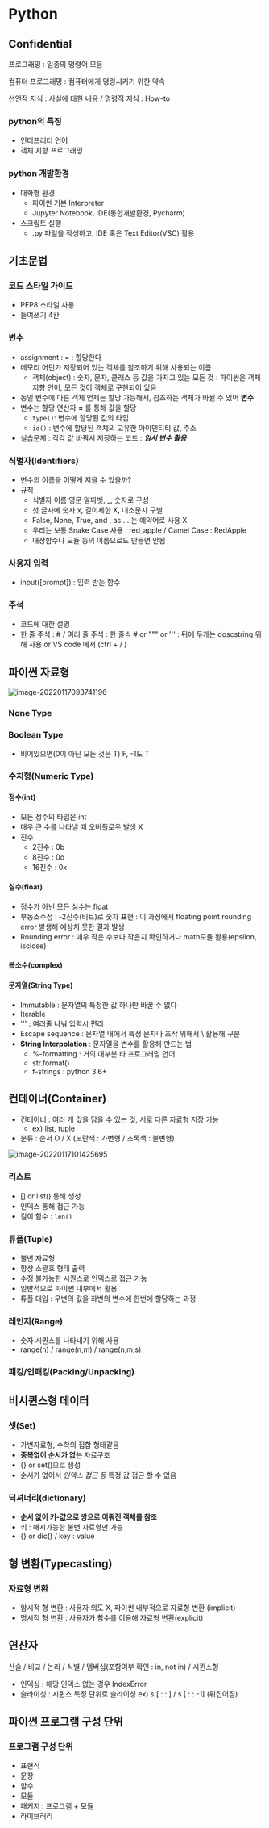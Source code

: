 # Python 

## Confidential

프로그래밍 : 일종의 명령어 모음

컴퓨터 프로그래밍 : 컴퓨터에게 명령시키기 위한 약속

선언적 지식 : 사실에 대한 내용 / 명령적 지식 : How-to

### python의 특징

- 인터프리터 언어
- 객체 지향 프로그래밍

### python 개발환경

- 대화형 환경
  - 파이썬 기본 Interpreter
  - Jupyter Notebook, IDE(통합개발환경, Pycharm)
- 스크립트 실행
  - .py 파일을 작성하고, IDE 혹은 Text Editor(VSC) 활용



## 기초문법

### 코드 스타일 가이드

- PEP8 스타일 사용
- 들여쓰기 4칸

### 변수

- assignment : = : 할당한다
- 메모리 어딘가 저장되어 있는 객체를 참조하기 위해 사용되는 이름
  - 객체(object) : 숫자, 문자, 클래스 등 값을 가지고 있는 모든 것 : 파이썬은 객체지향 언어, 모든 것이 객체로 구현되어 있음
- 동일 변수에 다른 객체 언제든 할당 가능해서, 참조하는 객체가 바뀔 수 있어 __변수__
- 변수는 할당 연산자 __=__ 를 통해 값을 할당
  - `type()`: 변수에 할당된 값의 타입
  - `id()` : 변수에 할당된 객체의 고유한 아이덴티티 값, 주소
- 실습문제 : 각각 값 바꿔서 저장하는 코드 : ___임시 변수 활용___

### 식별자(Identifiers)

- 변수의 이름을 어떻게 지을 수 있을까?
- 규칙
  - 식별자 이름 영문 알파벳, _, 숫자로 구성
  - 첫 글자에 숫자 x, 길이제한 X, 대소문자 구별
  - False, None, True, and , as ... 는 예약어로 사용 X
  - 우리는 보통 Snake Case 사용 : red_apple / Camel Case : RedApple
  - 내장함수나 모듈 등의 이름으로도 만들면 안됨

### 사용자 입력

- input([prompt]) : 입력 받는 함수

### 주석

- 코드에 대한 설명
- 한 줄 주석 : #  /  여러 줄 주석 : 한 줄씩 # or """ or ''' : 뒤에 두개는 doscstring 위해 사용 or VS code 에서 (ctrl + / )





## 파이썬 자료형

![image-20220117093741196](python_1week.assets/image-20220117093741196.png)

### None Type

### Boolean Type

- 비어있으면(0이 아닌 모든 것은 T) F, -1도 T

### 수치형(Numeric Type)

#### 정수(int)

- 모든 정수의 타입은 int
- 매우 큰 수를 나타낼 때 오버플로우 발생 X
- 진수
  - 2진수 : 0b
  - 8진수 : 0o
  - 16진수 : 0x

#### 실수(float)

- 정수가 아닌 모든 실수는 float
- 부동소수점 : -2진수(비트)로 숫자 표현 : 이 과정에서 floating point rounding error 발생해 예상치 못한 결과 발생 
- Rounding error : 매우 작은 수보다 작은지 확인하거나 math모듈 활용(epsilon, isclose)

#### 복소수(complex)

#### 문자열(String Type)

- Immutable : 문자열의 특정한 값 하나만 바꿀 수 없다 
- Iterable
- ''' : 여러줄 나눠 입력시 편리
- Escape sequence : 문자열 내에서 특정 문자나 조작 위해서 \ 활용해 구분
- __String Interpolation__ : 문자열을 변수를 활용해 만드는 법
  - %-formatting : 거의 대부분 타 프로그래밍 언어
  - str.format()
  - f-strings : python 3.6+



## 컨테이너(Container)

- 컨테이너 : 여러 개 값을 담을 수 있는 것, 서로 다른 자료형 저장 가능
  - ex) list, tuple
- 분류 : 순서 O / X (노란색 : 가변형 / 초록색 : 불변형)

![image-20220117101425695](python_1week.assets/image-20220117101425695.png)



### 리스트

- [] or list() 통해 생성
- 인덱스 통해 접근 가능
- 길이 함수 : `len()`

### 튜플(Tuple)

- 불변 자료형
- 항상 소괄호 형태 출력
- 수정 불가능한 시퀀스로 인덱스로 접근 가능
- 일반적으로 파이썬 내부에서 활용
- 튜플 대입 : 우변의 값을 좌변의 변수에 한번에 할당하는 과정

### 레인지(Range)

- 숫자 시퀀스를 나타내기 위해 사용
- range(n) / range(n,m) / range(n,m,s)

### 패킹/언패킹(Packing/Unpacking)



## 비시퀸스형 데이터

### 셋(Set)

- 가변자료형, 수학의 집합 형태같음
- __중복없이 순서가 없는__ 자료구조
- {} or set()으로 생성
- 순서가 없어서 _인덱스 접근 등_ 특정 값 접근 할 수 없음

### 딕셔너리(dictionary)

- __순서 없이 키-값으로 쌍으로 이뤄진 객체를 참조__
- 키 : 해시가능한 불변 자료형만 가능
- {} or dic() / key : value



## 형 변환(Typecasting)

### 자료형 변환 

- 암시적 형 변환 : 사용자 의도 X, 파이썬 내부적으로 자료형 변환 (implicit)
- 명시적 형 변환 : 사용자가 함수를 이용해 자료형 변환(explicit)

## 연산자

산술 / 비교 / 논리 / 식별 / 멤버십(포함여부 확인 : in, not in) / 시퀸스형 

- 인덱싱 : 해당 인덱스 없는 경우 IndexError
- 슬라이싱 : 시퀸스 특정 단위로 슬라이싱 ex) s [ : : ] / s [ : : -1] (뒤집어짐)



## 파이썬 프로그램 구성 단위

### 프로그램 구성 단위

- 표현식
- 문장
- 함수
- 모듈
- 패키지 : 프로그램  + 모듈
- 라이브러리